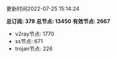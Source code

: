 更新时间2022-07-25 15:14:24

**总订阅: 378**
**总节点: 13450**
**有效节点: 2667**
- v2ray节点: 1770
- ss节点: 671
- trojan节点: 226
